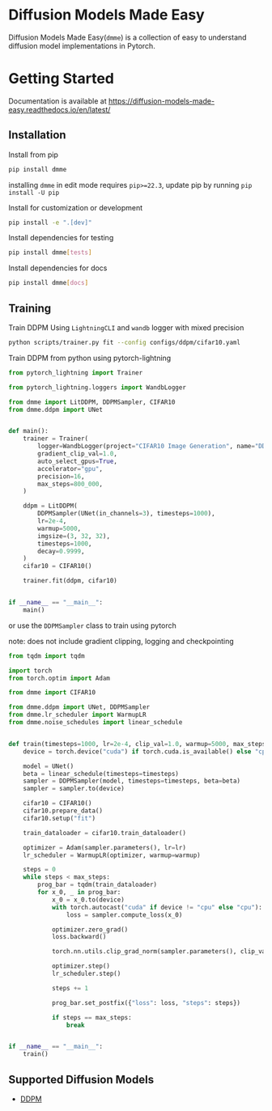 # Diffusion Models Made Easy

Diffusion Models Made Easy(`dmme`) is a collection of easy to understand diffusion model implementations in Pytorch.

# Getting Started

Documentation is available at https://diffusion-models-made-easy.readthedocs.io/en/latest/

## Installation

Install from pip

```bash
pip install dmme
```

installing `dmme` in edit mode requires `pip>=22.3`, update pip by running `pip install -U pip`

Install for customization or development

```bash
pip install -e ".[dev]"
```

Install dependencies for testing

```bash
pip install dmme[tests]
```

Install dependencies for docs

```bash
pip install dmme[docs]
```

## Training

Train DDPM Using `LightningCLI` and `wandb` logger with mixed precision

```bash
python scripts/trainer.py fit --config configs/ddpm/cifar10.yaml
```

Train DDPM from python using pytorch-lightning

```python
from pytorch_lightning import Trainer

from pytorch_lightning.loggers import WandbLogger

from dmme import LitDDPM, DDPMSampler, CIFAR10
from dmme.ddpm import UNet


def main():
    trainer = Trainer(
        logger=WandbLogger(project="CIFAR10 Image Generation", name="DDPM"),
        gradient_clip_val=1.0,
        auto_select_gpus=True,
        accelerator="gpu",
        precision=16,
        max_steps=800_000,
    )

    ddpm = LitDDPM(
        DDPMSampler(UNet(in_channels=3), timesteps=1000),
        lr=2e-4,
        warmup=5000,
        imgsize=(3, 32, 32),
        timesteps=1000,
        decay=0.9999,
    )
    cifar10 = CIFAR10()

    trainer.fit(ddpm, cifar10)


if __name__ == "__main__":
    main()
```

or use the `DDPMSampler` class to train using pytorch

note: does not include gradient clipping, logging and checkpointing

```python
from tqdm import tqdm

import torch
from torch.optim import Adam

from dmme import CIFAR10

from dmme.ddpm import UNet, DDPMSampler
from dmme.lr_scheduler import WarmupLR
from dmme.noise_schedules import linear_schedule


def train(timesteps=1000, lr=2e-4, clip_val=1.0, warmup=5000, max_steps=800_000):
    device = torch.device("cuda") if torch.cuda.is_available() else "cpu"

    model = UNet()
    beta = linear_schedule(timesteps=timesteps)
    sampler = DDPMSampler(model, timesteps=timesteps, beta=beta)
    sampler = sampler.to(device)

    cifar10 = CIFAR10()
    cifar10.prepare_data()
    cifar10.setup("fit")

    train_dataloader = cifar10.train_dataloader()

    optimizer = Adam(sampler.parameters(), lr=lr)
    lr_scheduler = WarmupLR(optimizer, warmup=warmup)

    steps = 0
    while steps < max_steps:
        prog_bar = tqdm(train_dataloader)
        for x_0, _ in prog_bar:
            x_0 = x_0.to(device)
            with torch.autocast("cuda" if device != "cpu" else "cpu"):
                loss = sampler.compute_loss(x_0)

            optimizer.zero_grad()
            loss.backward()

            torch.nn.utils.clip_grad_norm(sampler.parameters(), clip_val)

            optimizer.step()
            lr_scheduler.step()

            steps += 1

            prog_bar.set_postfix({"loss": loss, "steps": steps})

            if steps == max_steps:
                break


if __name__ == "__main__":
    train()
```

## Supported Diffusion Models
- [DDPM](https://arxiv.org/abs/2006.11239)
